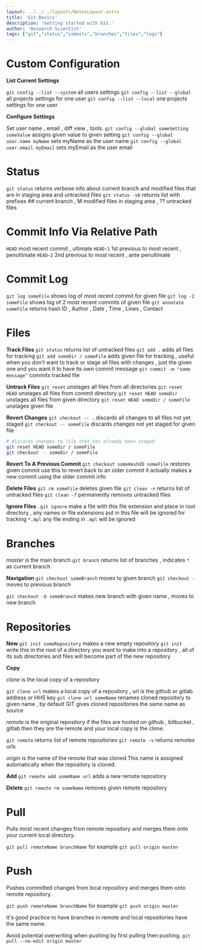 ```yaml
---
layout: ../../../layouts/NotesLayout.astro
title: 'Git Basics'
description: 'Getting started with Git.'
author: 'Research Scientist'
tags: ["git","status","commits","branches","files","logs"]
---
```


# Custom Configuration

**List Current Settings**

`git config --list --system` all users settings
`git config --list --global` all projects settings for one user
`git config --list --local` one projects settings for one user

**Configure Settings**

Set user name , email , diff view , tools.
`git config --global someSetting someValue` assigns given value to given setting
`git config --global user.name myName` sets myName as the user name
`git config --global user.email myEmail` sets myEmail as the user email

# Status

`git status` returns verbose info about current branch and modified files that are in staging area and untracked files
`git status -sb` returns list with prefixes ## current branch , M modified files in staging area , ?? untracked files

# Commit Info Via Relative Path

`HEAD` most recent commit , ultimate
`HEAD~1` 1st previous to most recent , penultimate
`HEAD~2` 2nd previous to most recent , ante penultimate

# Commit Log

`git log someFile` shows log of most recent commit for given file
`git log -2 someFile` shows log of 2 most recent commits of given file
`git annotate someFile` returns hash ID , Author , Date , Time , Lines , Contact

# Files

**Track Files**
`git status` returns list of untracked files
`git add .` adds all files for tracking
`git add someDir / someFile` adds given file for tracking , useful when you don't want to track or stage all files with changes , just the given one and you want it to have its own commit message
`git commit -m "some message"` commits tracked file

**Untrack Files**
`git reset` unstages all files from all directories
`git reset HEAD` unstages all files from commit directory
`git reset HEAD someDir` unstages all files from given directory
`git reset HEAD someDir / someFile` unstages given file

**Revert Changes**
`git checkout -- .` discards all changes to all files not yet staged
`git checkout -- someFile` discards changes not yet staged for given file

```bash
# discards changes to file that has already been staged
git reset HEAD someDir / someFile
git checkout -- someDir / someFile
```

**Revert To A Previous Commit**
`git checkout someHashID someFile` restores given commit
use this to revert back to an older commit
it actually makes a new commit using the older commit info

**Delete Files**
`git rm someFile` deletes given file
`git clean -n` returns list of untracked files
`git clean -f` permanently removes untracked files

**Ignore Files**
`.git ignore` make a file with this file extension and place in root directory , 
any names or file extensions put in this file will be ignored for tracking
`*.mpl` any file ending in `.mpl` will be ignored

# Branches

*master* is the main branch
`git branch` returns list of branches , indicates `*` as current branch

**Navigation**
`git checkout someBranch` moves to given branch
`git checkout -` moves to previous branch

`git checkout -b someBranch` makes new branch with given name , moves to new branch

# Repositories

**New**
`git init someRepository` makes a new empty repository
`git init` write this in the root of a directory you want to make into a repository , all of its sub directories and files will become part of the new repository

**Copy**

*clone* is the local copy of a repository

`git clone url` makes a local copy of a repository , url is the github or gitlab address or HHS key
`git clone url someName` renames cloned repository to given name , by default GIT gives cloned repositories the same name as source

*remote* is the original repository
if the files are hosted on github , bitbucket , gitlab then they are the remote and your local copy is the clone.

`git remote` returns list of remote repositories
`git remote -v` returns remotes urls

*origin* is the name of the remote that was cloned
This name is assigned automatically when the repository is cloned.

**Add**
`git remote add someName url` adds a new remote repository

**Delete**
`git remote rm someName` removes given remote repository

# Pull

Pulls most recent changes from remote repository and merges them onto your current local directory.

`git pull remoteName branchName` for example `git pull origin master`

# Push

Pushes committed changes from local repository and merges them onto remote repository.

`git push remoteName branchName` for example `git push origin master`

It's good practice to have branches in remote and local repositories have the same name.

Avoid potential overwriting when pushing by first pulling then pushing.
`git pull --no-edit origin master`
